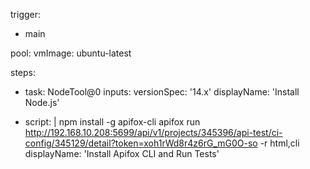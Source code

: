 trigger:
- main

pool:
  vmImage: ubuntu-latest

steps:
- task: NodeTool@0
  inputs:
    versionSpec: '14.x'
  displayName: 'Install Node.js'

- script: |
    npm install -g apifox-cli
    apifox run http://192.168.10.208:5699/api/v1/projects/345396/api-test/ci-config/345129/detail?token=xoh1rWd8r4z6rG_mG0O-so -r html,cli
  displayName: 'Install Apifox CLI and Run Tests'
